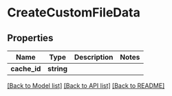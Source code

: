 # CreateCustomFileData

## Properties
Name | Type | Description | Notes
------------ | ------------- | ------------- | -------------
**cache_id** | **string** |  | 

[[Back to Model list]](../README.md#documentation-for-models) [[Back to API list]](../README.md#documentation-for-api-endpoints) [[Back to README]](../README.md)


